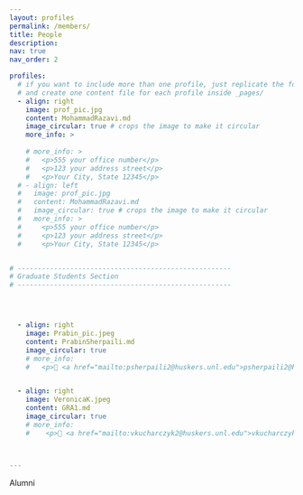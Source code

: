 ```yaml
---
layout: profiles
permalink: /members/
title: People
description: 
nav: true
nav_order: 2

profiles:
  # if you want to include more than one profile, just replicate the following block
  # and create one content file for each profile inside _pages/
  - align: right
    image: prof_pic.jpg
    content: MohammadRazavi.md
    image_circular: true # crops the image to make it circular
    more_info: >
    
    # more_info: >
    #   <p>555 your office number</p>
    #   <p>123 your address street</p>
    #   <p>Your City, State 12345</p>
  # - align: left
  #   image: prof_pic.jpg
  #   content: MohammadRazavi.md
  #   image_circular: true # crops the image to make it circular
  #   more_info: >
  #     <p>555 your office number</p>
  #     <p>123 your address street</p>
  #     <p>Your City, State 12345</p>


# -----------------------------------------------------
# Graduate Students Section
# -----------------------------------------------------




  - align: right
    image: Prabin_pic.jpeg
    content: PrabinSherpaili.md
    image_circular: true
    # more_info: 
    #   <p>📧 <a href="mailto:psherpaili2@huskers.unl.edu">psherpaili2@huskers.unl.edu</a></p>


  - align: right
    image: VeronicaK.jpeg
    content: GRA1.md
    image_circular: true
    # more_info: 
    #    <p>📧 <a href="mailto:vkucharczyk2@huskers.unl.edu">vkucharczyk2@huskers.unl.edu</a></p>



---
```

Alumni
